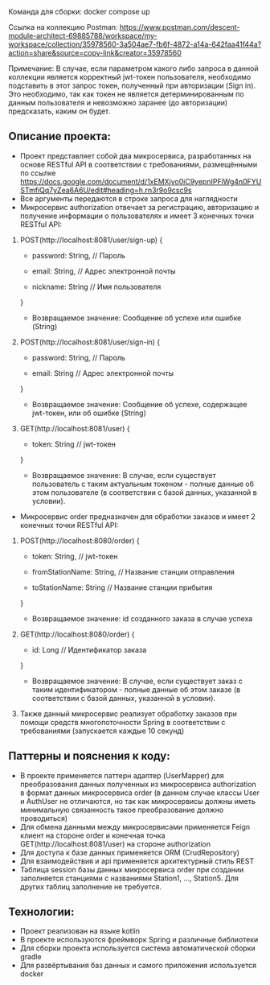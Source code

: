 Команда для сборки: docker compose up

Ссылка на коллекцию Postman: https://www.postman.com/descent-module-architect-69885788/workspace/my-workspace/collection/35978560-3a504ae7-fb6f-4872-a14a-642faa41f44a?action=share&source=copy-link&creator=35978560

Примечание: В случае, если параметром какого либо запроса в данной коллекции является корректный jwt-токен пользователя, необходимо подставить в этот запрос токен, полученный при авторизации (Sign in). Это необходимо, так как токен не является детерминированным по данным пользователя и невозможно заранее (до авторизации) предсказать, каким он будет.


Описание проекта:
-
- Проект представляет собой два микросервиса, разработанных на основе RESTful API в соответствии с требованиями, размещёнными по ссылке https://docs.google.com/document/d/1xEMXjvo0iC9yepnIPFlWg4n0FYUSTmfiQq7yZea6A6U/edit#heading=h.rn3r9o9csc9s
- Все аргументы передаются в строке запроса для наглядности
- Микросервис authorization отвечает за регистрацию, авторизацию и получение информации о пользователях и имеет 3 конечных точки RESTful API:
1) POST(http://localhost:8081/user/sign-up) {

    - password: String, // Пароль

     - email: String, // Адрес электронной почты

     - nickname: String // Имя пользователя

   }

    - Возвращаемое значение: Сообщение об успехе или ошибке (String)
2) POST(http://localhost:8081/user/sign-in) {

    - password: String, // Пароль

    - email: String // Адрес электронной почты

   }

   - Возвращаемое значение: Сообщение об успехе, содержащее jwt-токен, или об ошибке (String)
3) GET(http://localhost:8081/user) {

   - token: String // jwt-токен

   }

   - Возвращаемое значение: В случае, если существует пользователь с таким актуальным токеном - полные данные об этом пользователе (в соответствии с базой данных, указанной в условии).
- Микросервис order предназначен для обработки заказов и имеет 2 конечных точки RESTful API:
1) POST(http://localhost:8080/order) {

   - token: String, // jwt-токен

   - fromStationName: String, // Название станции отправления

   - toStationName: String // Название станции прибытия

   }

   - Возвращаемое значение: id созданного заказа в случае успеха
2) GET(http://localhost:8080/order) {

   - id: Long // Идентификатор заказа

   }

    - Возвращаемое значение: В случае, если существует заказ с таким идентификатором - полные данные об этом заказе (в соответствии с базой данных, указанной в условии).

3) Также данный микросервис реализует обработку заказов при помощи средств многопоточности Spring в соответствии с требованиями (запускается каждые 10 секунд)

Паттерны и пояснения к коду:
-
- В проекте применяется паттерн адаптер (UserMapper) для преобразования данных полученных из микросервиса authorization в формат данных микросервиса order (в данном случае классы User и AuthUser не отличаются, но так как микросервисы должны иметь минимальную связанность такое преобразование должно проводиться)
- Для обмена данными между микросервисами применяется Feign клиент на стороне order и конечная точка GET(http://localhost:8081/user) на стороне authorization
- Для доступа к базе данных применяется ORM (CrudRepository)
- Для взаимодействия и api применяется архитектурный стиль REST
- Таблица session базы данных микросервиса order при создании заполняется станциями с названиями Station1, ..., Station5. Для других таблиц заполнение не требуется.

Технологии: 
- 
- Проект реализован на языке kotlin
- В проекте используются фреймворк Spring и различные библиотеки
- Для сборки проекта используется система автоматической сборки gradle
- Для развёртывания баз данных и самого приложения используется docker


